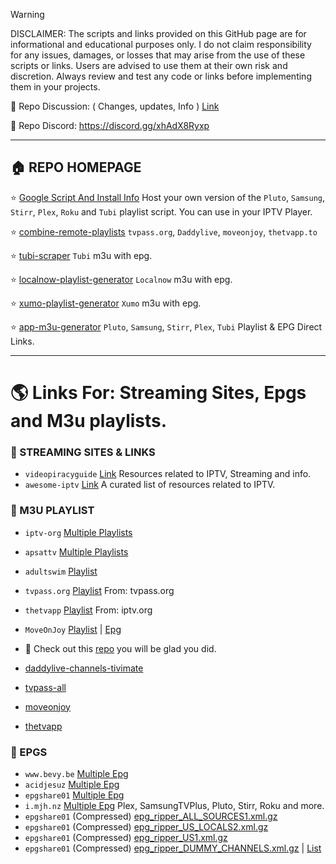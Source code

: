 > [!WARNING]
> DISCLAIMER: The scripts and links provided on this GitHub page are for informational and educational purposes only. I do not claim responsibility for any issues, damages, or losses that may arise from the use of these scripts or links. Users are advised to use them at their own risk and discretion. Always review and test any code or links before implementing them in your projects.

📌 Repo Discussion: ( Changes, updates, Info ) [Link](https://github.com/BuddyChewChew/My-Streams/issues/5)



📌 Repo Discord: https://discord.gg/xhAdX8Ryxp

---------------------------------------------

## 🏠 REPO HOMEPAGE


⭐ <a href="https://github.com/BuddyChewChew/My-Streams/tree/main/Google%20Script%20And%20Install%20Info" target="_blank">Google Script And Install Info</a> Host your own version of the `Pluto`, `Samsung`, `Stirr`, `Plex`, `Roku` and `Tubi` playlist script. You can use in your IPTV Player.

⭐ [combine-remote-playlists](https://github.com/BuddyChewChew/combine-remote-playlists) `tvpass.org`, `Daddylive`, `moveonjoy`, `thetvapp.to`

⭐ [tubi-scraper](https://github.com/BuddyChewChew/tubi-scraper) `Tubi` m3u with epg.

⭐ [localnow-playlist-generator](https://github.com/BuddyChewChew/localnow-playlist-generator) `Localnow` m3u with epg.

⭐ [xumo-playlist-generator](https://github.com/BuddyChewChew/xumo-playlist-generator) `Xumo` m3u with epg.

⭐ [app-m3u-generator](https://github.com/BuddyChewChew/app-m3u-generator) `Pluto`, `Samsung`, `Stirr`, `Plex`, `Tubi` Playlist & EPG Direct Links.

---------------------------------------------

# 🌎 Links For: Streaming Sites, Epgs and M3u playlists. 

### 🔵 STREAMING SITES & LINKS
- `videopiracyguide` [Link](https://fmhy.pages.dev/videopiracyguide#live-tv--sports) Resources related to IPTV, Streaming and info.
- `awesome-iptv` [Link](https://github.com/iptv-org/awesome-iptv) A curated list of resources related to IPTV.

### 🔵 M3U PLAYLIST
- `iptv-org` [Multiple Playlists](https://github.com/iptv-org/iptv)
- `apsattv` [Multiple Playlists](https://apsattv.com/streams.html)
- `adultswim` [Playlist](https://raw.githubusercontent.com/iptv-org/iptv/refs/heads/master/streams/us_adultswim.m3u)
- `tvpass.org` [Playlist](https://tvpass.org/playlist/m3u) From: tvpass.org
- `thetvapp` [Playlist](https://raw.githubusercontent.com/iptv-org/iptv/refs/heads/master/streams/us_thetvapp.m3u) From: iptv.org
- `MoveOnJoy` [Playlist](https://raw.githubusercontent.com/iptv-org/iptv/refs/heads/master/streams/us_moveonjoy.m3u) | [Epg](https://raw.githubusercontent.com/ydbf/MoveOnJoy/refs/heads/main/epg.xml)


- 👀 Check out this [repo](https://github.com/pigzillaaaaa/iptv-scraper) you will be glad you did.


- [daddylive-channels-tivimate](https://raw.githubusercontent.com/pigzillaaaaa/iptv-scraper/refs/heads/main/daddylive-channels-tivimate.m3u8)
- [tvpass-all](https://raw.githubusercontent.com/pigzillaaaaa/iptv-scraper/refs/heads/main/tvpass-all.m3u8)
- [moveonjoy](https://raw.githubusercontent.com/pigzillaaaaa/iptv-scraper/refs/heads/main/moveonjoy.m3u8)
- [thetvapp](https://raw.githubusercontent.com/pigzillaaaaa/iptv-scraper/refs/heads/main/thetvapp.m3u8)


### 🔵 EPGS
- `www.bevy.be` [Multiple Epg](https://www.bevy.be/epg-guide/)
- `acidjesuz` [Multiple Epg](https://github.com/acidjesuz/EPGTalk)
- `epgshare01` [Multiple Epg](https://epgshare01.online/epgshare01)
- `i.mjh.nz` [Multiple Epg](https://github.com/matthuisman/i.mjh.nz/) Plex, SamsungTVPlus, Pluto, Stirr, Roku and more.
- `epgshare01` (Compressed) [epg_ripper_ALL_SOURCES1.xml.gz](https://epgshare01.online/epgshare01/epg_ripper_ALL_SOURCES1.xml.gz)
- `epgshare01` (Compressed) [epg_ripper_US_LOCALS2.xml.gz](https://epgshare01.online/epgshare01/epg_ripper_US_LOCALS2.xml.gz)
- `epgshare01` (Compressed) [epg_ripper_US1.xml.gz](https://epgshare01.online/epgshare01/epg_ripper_US1.xml.gz)
- `epgshare01` (Compressed) [epg_ripper_DUMMY_CHANNELS.xml.gz](https://epgshare01.online/epgshare01/epg_ripper_DUMMY_CHANNELS.xml.gz) | [List](https://epgshare01.online/epgshare01/epg_ripper_DUMMY_CHANNELS.txt)

